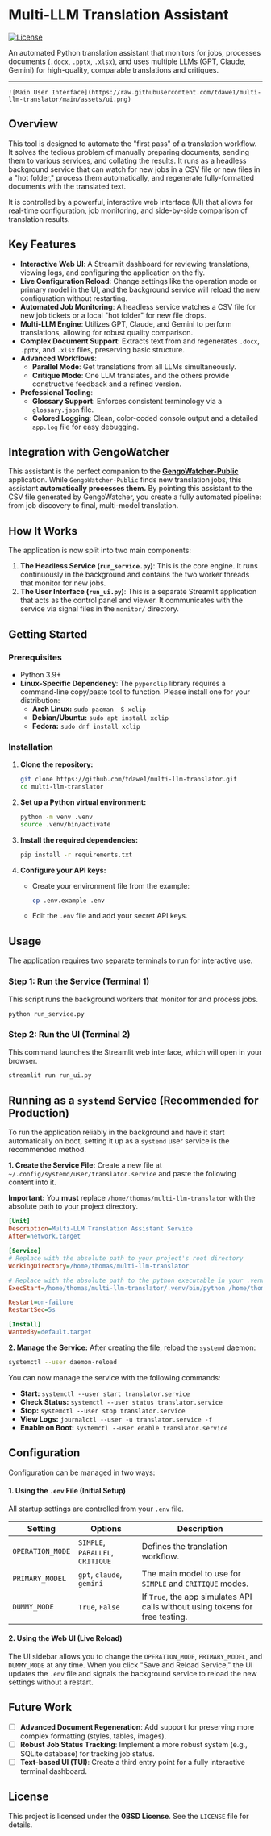 # Multi-LLM Translation Assistant

[![License](https://img.shields.io/badge/License-0BSD-blue.svg)](https://opensource.org/licenses/0BSD)

An automated Python translation assistant that monitors for jobs, processes documents (`.docx`, `.pptx`, `.xlsx`), and uses multiple LLMs (GPT, Claude, Gemini) for high-quality, comparable translations and critiques.

---

`![Main User Interface](https://raw.githubusercontent.com/tdawe1/multi-llm-translator/main/assets/ui.png)`

## Overview

This tool is designed to automate the "first pass" of a translation workflow. It solves the tedious problem of manually preparing documents, sending them to various services, and collating the results. It runs as a headless background service that can watch for new jobs in a CSV file or new files in a "hot folder," process them automatically, and regenerate fully-formatted documents with the translated text.

It is controlled by a powerful, interactive web interface (UI) that allows for real-time configuration, job monitoring, and side-by-side comparison of translation results.

## Key Features

- **Interactive Web UI**: A Streamlit dashboard for reviewing translations, viewing logs, and configuring the application on the fly.
- **Live Configuration Reload**: Change settings like the operation mode or primary model in the UI, and the background service will reload the new configuration without restarting.
- **Automated Job Monitoring**: A headless service watches a CSV file for new job tickets or a local "hot folder" for new file drops.
- **Multi-LLM Engine**: Utilizes GPT, Claude, and Gemini to perform translations, allowing for robust quality comparison.
- **Complex Document Support**: Extracts text from and regenerates `.docx`, `.pptx`, and `.xlsx` files, preserving basic structure.
- **Advanced Workflows**:
    - **Parallel Mode**: Get translations from all LLMs simultaneously.
    - **Critique Mode**: One LLM translates, and the others provide constructive feedback and a refined version.
- **Professional Tooling**:
    - **Glossary Support**: Enforces consistent terminology via a `glossary.json` file.
    * **Colored Logging**: Clean, color-coded console output and a detailed `app.log` file for easy debugging.

## Integration with GengoWatcher

This assistant is the perfect companion to the [**GengoWatcher-Public**](https://github.com/tdawe1/GengoWatcher-Public) application. While `GengoWatcher-Public` finds new translation jobs, this assistant **automatically processes them.** By pointing this assistant to the CSV file generated by GengoWatcher, you create a fully automated pipeline: from job discovery to final, multi-model translation.

## How It Works

The application is now split into two main components:

1.  **The Headless Service (`run_service.py`)**: This is the core engine. It runs continuously in the background and contains the two worker threads that monitor for new jobs.
2.  **The User Interface (`run_ui.py`)**: This is a separate Streamlit application that acts as the control panel and viewer. It communicates with the service via signal files in the `monitor/` directory.

## Getting Started

### Prerequisites

- Python 3.9+
- **Linux-Specific Dependency**: The `pyperclip` library requires a command-line copy/paste tool to function. Please install one for your distribution:
  - **Arch Linux:** `sudo pacman -S xclip`
  - **Debian/Ubuntu:** `sudo apt install xclip`
  - **Fedora:** `sudo dnf install xclip`

### Installation

1.  **Clone the repository:**
    ```bash
    git clone https://github.com/tdawe1/multi-llm-translator.git
    cd multi-llm-translator
    ```

2.  **Set up a Python virtual environment:**
    ```bash
    python -m venv .venv
    source .venv/bin/activate
    ```

3.  **Install the required dependencies:**
    ```bash
    pip install -r requirements.txt
    ```

4.  **Configure your API keys:**
    - Create your environment file from the example:
      ```bash
      cp .env.example .env
      ```
    - Edit the `.env` file and add your secret API keys.

## Usage

The application requires two separate terminals to run for interactive use.

### Step 1: Run the Service (Terminal 1)

This script runs the background workers that monitor for and process jobs.

```bash
python run_service.py
```

### Step 2: Run the UI (Terminal 2)

This command launches the Streamlit web interface, which will open in your browser.

```bash
streamlit run run_ui.py
```

## Running as a `systemd` Service (Recommended for Production)

To run the application reliably in the background and have it start automatically on boot, setting it up as a `systemd` user service is the recommended method.

**1. Create the Service File:**
   Create a new file at `~/.config/systemd/user/translator.service` and paste the following content into it.

   **Important:** You **must** replace `/home/thomas/multi-llm-translator` with the absolute path to your project directory.

   ```ini
   [Unit]
   Description=Multi-LLM Translation Assistant Service
   After=network.target

   [Service]
   # Replace with the absolute path to your project's root directory
   WorkingDirectory=/home/thomas/multi-llm-translator

   # Replace with the absolute path to the python executable in your .venv
   ExecStart=/home/thomas/multi-llm-translator/.venv/bin/python /home/thomas/multi-llm-translator/run_service.py

   Restart=on-failure
   RestartSec=5s

   [Install]
   WantedBy=default.target
   ```

**2. Manage the Service:**
   After creating the file, reload the `systemd` daemon:
   ```bash
   systemctl --user daemon-reload
   ```

   You can now manage the service with the following commands:
   - **Start:** `systemctl --user start translator.service`
   - **Check Status:** `systemctl --user status translator.service`
   - **Stop:** `systemctl --user stop translator.service`
   - **View Logs:** `journalctl --user -u translator.service -f`
   - **Enable on Boot:** `systemctl --user enable translator.service`

## Configuration

Configuration can be managed in two ways:

#### 1. Using the `.env` File (Initial Setup)

All startup settings are controlled from your `.env` file.

| Setting                   | Options                           | Description                                                                    |
| ------------------------- | --------------------------------- | ------------------------------------------------------------------------------ |
| `OPERATION_MODE`          | `SIMPLE`, `PARALLEL`, `CRITIQUE`  | Defines the translation workflow.                                              |
| `PRIMARY_MODEL`           | `gpt`, `claude`, `gemini`         | The main model to use for `SIMPLE` and `CRITIQUE` modes.                       |
| `DUMMY_MODE`              | `True`, `False`                   | If `True`, the app simulates API calls without using tokens for free testing.  |

#### 2. Using the Web UI (Live Reload)

The UI sidebar allows you to change the `OPERATION_MODE`, `PRIMARY_MODEL`, and `DUMMY_MODE` at any time. When you click "Save and Reload Service," the UI updates the `.env` file and signals the background service to reload the new settings without a restart.

## Future Work

- [ ] **Advanced Document Regeneration**: Add support for preserving more complex formatting (styles, tables, images).
- [ ] **Robust Job Status Tracking**: Implement a more robust system (e.g., SQLite database) for tracking job status.
- [ ] **Text-based UI (TUI)**: Create a third entry point for a fully interactive terminal dashboard.

## License

This project is licensed under the **0BSD License**. See the `LICENSE` file for details.
```